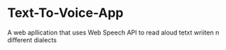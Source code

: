 # Text-To-Voice-App
A web apllication that uses Web Speech API to read aloud tetxt wriiten n different dialects
